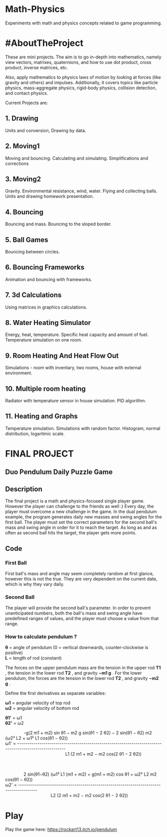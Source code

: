 # Math-Physics
Experiments with math and physics concepts related to game programming.

# #AboutTheProject
These are mini projects. The aim is to go in-depth into mathematics, namely view vectors, matrixes, quaternions, and how to use dot product, cross product, inverse matrices, etc. 

Also, apply mathematics to physics laws of motion by looking at forces (like gravity and others) and impulses. Additionally, it covers topics like particle physics, mass-aggregate physics, rigid-body physics, collision detection, and contact physics.


Current Projects are:

## 1. Drawing
Units and conversion, Drawing by data.

## 2. Moving1
Moving and bouncing. Calculating and simulating. Simplifications and corrections

## 3. Moving2
Gravity. Environmental resistance, wind, water. Flying and collecting balls. Units and drawing homework presentation.

## 4. Bouncing
Bouncing and mass. Bouncing to the sloped border.

## 5. Ball Games
Bouncing between circles. 

## 6. Bouncing Frameworks
Animation and bouncing with frameworks.

## 7. 3d Calculations
Using matrices in graphics calculations.

## 8. Water Heating Simulator
Energy, heat, temperature. Specific heat capacity and amount of fuel. Temperature simulation on one room.

## 9. Room Heating And Heat Flow Out
Simulations - room with inventary, two rooms, house with external environment.

## 10. Multiple room heating
Radiator with temperature sensor in house simulation. PID algorithm.

## 11. Heating and Graphs
Temperature simulation. Simulations with random factor. Histogram, normal distribution, logaritmic scale.


# FINAL PROJECT
## Duo Pendulum Daily Puzzle Game

## Description 
The final project is a math and physics-focused single player game. However the player can challenge to the friends as well :)
Every day, the player must overcome a new challenge in the game.
In the dual pendulum example, the program generates daily new masses and swing angles for the first ball. The player must set the correct parameters for the second ball's mass and swing angle in order for it to reach the target. As long as and as often as second ball hits the target, the player gets more points.

## Code
### First Ball
First ball's mass and angle may seem completely random at first glance, however this is not the true. They are very dependent on the current date, which is why they vary daily.
### Second Ball
The player will provide the second ball's parameter. In order to prevent unanticipated numbers, both the ball's mass and swing angle have predefined ranges of values, and the player must choose a value from that range.
### How to calculate pendulum ?

**θ** = angle of pendulum (0 = vertical downwards, counter-clockwise is positive)
</br>
**L** = length of rod (constant)

The forces on the upper pendulum mass are the tension in the upper rod **T1** , the tension in the lower rod **T2** , and gravity **−m1 g** .
For the lower pendulum, the forces are the tension in the lower rod **T2** , and gravity **−m2 g** .

Define the first derivatives as separate variables:

**ω1** = angular velocity of top rod
</br>
**ω2** = angular velocity of bottom rod

**θ1'** = ω1
</br>
**θ2'** = ω2

&nbsp;&nbsp;&nbsp;&nbsp;&nbsp;&nbsp;&nbsp;&nbsp;&nbsp;&nbsp;&nbsp;&nbsp;&nbsp;&nbsp;&nbsp;-g(2 m1 + m2) sin θ1 − m2 g sin(θ1 − 2 θ2) − 2 sin(θ1 − θ2) m2 (ω2² L2 + ω1² L1 cos(θ1 − θ2)) <br> 
ω1' = ------------------------------------------------------------------------------------------------------<br> 
&nbsp;&nbsp;&nbsp;&nbsp;&nbsp;&nbsp;&nbsp;&nbsp;&nbsp;&nbsp;&nbsp;&nbsp;&nbsp;&nbsp;&nbsp;&nbsp;&nbsp;&nbsp;&nbsp;&nbsp;&nbsp;&nbsp;&nbsp;&nbsp;&nbsp;&nbsp;&nbsp;&nbsp;&nbsp;&nbsp;&nbsp;&nbsp;&nbsp;&nbsp;&nbsp;&nbsp;&nbsp;&nbsp;&nbsp;&nbsp;&nbsp;&nbsp;&nbsp;&nbsp;&nbsp;&nbsp;&nbsp;&nbsp; L1 (2 m1 + m2 − m2 cos(2 θ1 − 2 θ2))

<br> <br> 
&nbsp;&nbsp;&nbsp;&nbsp;&nbsp;&nbsp;&nbsp;&nbsp;&nbsp;&nbsp;&nbsp;&nbsp;&nbsp;&nbsp;&nbsp;2 sin(θ1−θ2) (ω1² L1 (m1 + m2) + g(m1 + m2) cos θ1 + ω2² L2 m2 cos(θ1 − θ2))<br> 
ω2' = ---------------------------------------------------------------------------------------	<br> 
 &nbsp;&nbsp;&nbsp;&nbsp;&nbsp;&nbsp;&nbsp;&nbsp;&nbsp;&nbsp;&nbsp;&nbsp;&nbsp;&nbsp;&nbsp;&nbsp;&nbsp;&nbsp;&nbsp;&nbsp;&nbsp;&nbsp;&nbsp;&nbsp;&nbsp;&nbsp;&nbsp;&nbsp;&nbsp;&nbsp;&nbsp;&nbsp;&nbsp;&nbsp;&nbsp;&nbsp;&nbsp;L2 (2 m1 + m2 − m2 cos(2 θ1 − 2 θ2))

# Play
Play the game here: https://rockart13.itch.io/pendulum

